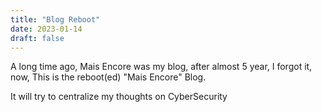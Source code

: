 ```yaml
---
title: "Blog Reboot"
date: 2023-01-14
draft: false
---
```


A long time ago, Mais Encore was my blog, after almost 5 year, I forgot it, now, This is the reboot(ed) "Mais Encore" Blog. 

It will try to centralize my thoughts on CyberSecurity
